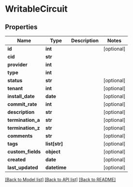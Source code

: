 # WritableCircuit

## Properties
Name | Type | Description | Notes
------------ | ------------- | ------------- | -------------
**id** | **int** |  | [optional] 
**cid** | **str** |  | 
**provider** | **int** |  | 
**type** | **int** |  | 
**status** | **str** |  | [optional] 
**tenant** | **int** |  | [optional] 
**install_date** | **date** |  | [optional] 
**commit_rate** | **int** |  | [optional] 
**description** | **str** |  | [optional] 
**termination_a** | **str** |  | [optional] 
**termination_z** | **str** |  | [optional] 
**comments** | **str** |  | [optional] 
**tags** | **list[str]** |  | [optional] 
**custom_fields** | **object** |  | [optional] 
**created** | **date** |  | [optional] 
**last_updated** | **datetime** |  | [optional] 

[[Back to Model list]](../README.md#documentation-for-models) [[Back to API list]](../README.md#documentation-for-api-endpoints) [[Back to README]](../README.md)


